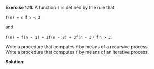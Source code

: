 **Exercise 1.11.**  A function `f` is defined by the rule that 

`f(n) = n` if `n < 3` 

and 

`f(n) = f(n - 1) + 2f(n - 2) + 3f(n - 3)` if `n > 3`. 

Write a procedure that computes `f` by means of a recursive process.  
Write a procedure that computes `f` by means of an iterative process. 

**Solution:**

